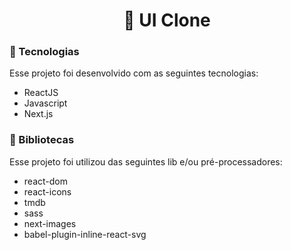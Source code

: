 
<h1 align="center">
    🚀 UI Clone
</h1>



### 🚀 Tecnologias

Esse projeto foi desenvolvido com as seguintes tecnologias:

- ReactJS
- Javascript
- Next.js

### 📕 Bibliotecas

Esse projeto foi utilizou das seguintes lib e/ou pré-processadores:

- react-dom
- react-icons
- tmdb
- sass
- next-images
- babel-plugin-inline-react-svg

